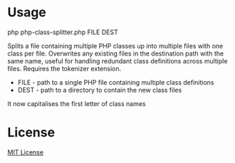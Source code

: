 # Usage

php php-class-splitter.php FILE DEST 

Splits a file containing multiple PHP classes up into multiple files with 
one class per file. Overwrites any existing files in the destination path 
with the same name, useful for handling redundant class definitions 
across multiple files. Requires the tokenizer extension.

* FILE - path to a single PHP file containing multiple class definitions 
* DEST - path to a directory to contain the new class files

It now capitalises the first letter of class names

# License

[MIT License](http://opensource.org/licenses/MIT)
